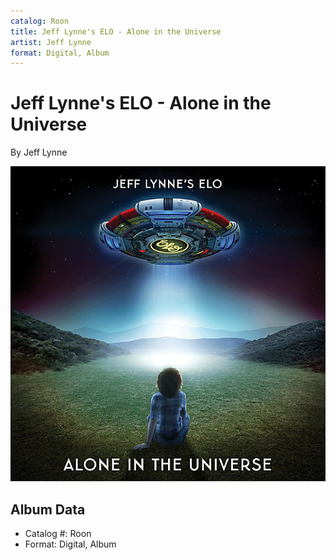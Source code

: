 ```yaml
---
catalog: Roon
title: Jeff Lynne's ELO - Alone in the Universe
artist: Jeff Lynne
format: Digital, Album
---
```


# Jeff Lynne's ELO - Alone in the Universe

By Jeff Lynne

![](../../assets/albumcovers/Jeff_Lynne-Jeff_Lynnes_ELO_-_Alone_in_the_Universe.png)

## Album Data

- Catalog #: Roon
- Format: Digital, Album


